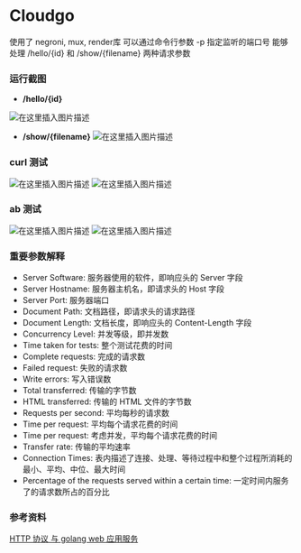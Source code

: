# Cloudgo
使用了 negroni, mux, render库
可以通过命令行参数 -p 指定监听的端口号
能够处理 /hello/{id} 和 /show/{filename} 两种请求参数

### 运行截图

 - **/hello/{id}**

![在这里插入图片描述](https://img-blog.csdnimg.cn/2018111917543076.JPG)

 - **/show/{filename}**
 ![在这里插入图片描述](https://img-blog.csdnimg.cn/20181119175618717.JPG?x-oss-process=image/watermark,type_ZmFuZ3poZW5naGVpdGk,shadow_10,text_aHR0cHM6Ly9ibG9nLmNzZG4ubmV0L2EyNDk2NDgxNTc=,size_16,color_FFFFFF,t_70)
 
### curl 测试
![在这里插入图片描述](https://img-blog.csdnimg.cn/20181119175752831.JPG)
![在这里插入图片描述](https://img-blog.csdnimg.cn/20181119175800577.JPG?x-oss-process=image/watermark,type_ZmFuZ3poZW5naGVpdGk,shadow_10,text_aHR0cHM6Ly9ibG9nLmNzZG4ubmV0L2EyNDk2NDgxNTc=,size_16,color_FFFFFF,t_70)
### ab 测试
![在这里插入图片描述](https://img-blog.csdnimg.cn/20181119175831649.JPG?x-oss-process=image/watermark,type_ZmFuZ3poZW5naGVpdGk,shadow_10,text_aHR0cHM6Ly9ibG9nLmNzZG4ubmV0L2EyNDk2NDgxNTc=,size_16,color_FFFFFF,t_70)
![在这里插入图片描述](https://img-blog.csdnimg.cn/20181119175839393.JPG?x-oss-process=image/watermark,type_ZmFuZ3poZW5naGVpdGk,shadow_10,text_aHR0cHM6Ly9ibG9nLmNzZG4ubmV0L2EyNDk2NDgxNTc=,size_16,color_FFFFFF,t_70)
### 重要参数解释
 - Server Software: 服务器使用的软件，即响应头的 Server 字段
 - Server Hostname: 服务器主机名，即请求头的 Host 字段
 - Server Port: 服务器端口
 - Document Path: 文档路径，即请求头的请求路径
 - Document Length: 文档长度，即响应头的 Content-Length 字段
 - Concurrency Level: 并发等级，即并发数
 - Time taken for tests: 整个测试花费的时间
 - Complete requests: 完成的请求数
 - Failed request: 失败的请求数
 - Write errors: 写入错误数
 - Total transferred: 传输的字节数
 - HTML transferred: 传输的 HTML 文件的字节数
 - Requests per second: 平均每秒的请求数
 - Time per request: 平均每个请求花费的时间
 - Time per request: 考虑并发，平均每个请求花费的时间
 - Transfer rate: 传输的平均速率
 - Connection Times: 表内描述了连接、处理、等待过程中和整个过程所消耗的最小、平均、中位、最大时间
 - Percentage of the requests served within a certain time:  一定时间内服务了的请求数所占的百分比
### 参考资料
 [HTTP 协议 与 golang web 应用服务](https://blog.csdn.net/pmlpml/article/details/78404838)
